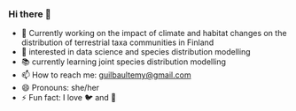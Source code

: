 ### Hi there 👋

- :eyes: Currently working on the impact of climate and habitat changes on the distribution of terrestrial taxa communities in Finland 
- :speech_balloon: interested in data science and species distribution modelling
- :books: currently learning joint species distribution modelling
- 📫 How to reach me: guilbaultemy@gmail.com
- 😄 Pronouns: she/her
- ⚡ Fun fact: I love :bird: and :basketball:

